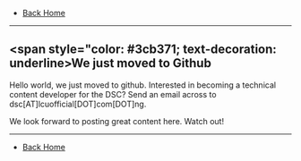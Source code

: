 * [Back Home](../README.md)

- - -

## <span style="color: #3cb371; text-decoration: underline>We just moved to Github</span>

Hello world, we just moved to github. Interested in becoming a technical content developer for the DSC? Send an email across to dsc[AT]lcuofficial[DOT]com[DOT]ng.

We look forward to posting great content here. Watch out!

- - -

* [Back Home](../README.md)